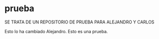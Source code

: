 # prueba
SE TRATA DE UN REPOSITORIO DE PRUEBA PARA ALEJANDRO Y CARLOS



Esto lo ha cambiado Alejandro. Esto es una prueba.
